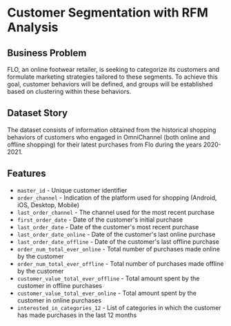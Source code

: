 # Customer Segmentation with RFM Analysis

## Business Problem

FLO, an online footwear retailer, is seeking to categorize its customers and formulate marketing strategies tailored to
these segments. To achieve this goal, customer behaviors will be defined, and groups will be established based on
clustering within these behaviors.

## Dataset Story

The dataset consists of information obtained from the historical shopping behaviors of customers who engaged in
OmniChannel (both online and offline shopping) for their latest purchases from Flo during the years 2020-2021.

## Features

- `master_id` - Unique customer identifier
- `order_channel` - Indication of the platform used for shopping (Android, iOS, Desktop, Mobile)
- `last_order_channel` - The channel used for the most recent purchase
- `first_order_date` - Date of the customer's initial purchase
- `last_order_date` - Date of the customer's most recent purchase
- `last_order_date_online` - Date of the customer's last online purchase
- `last_order_date_offline` - Date of the customer's last offline purchase
- `order_num_total_ever_online` - Total number of purchases made online by the customer
- `order_num_total_ever_offline` - Total number of purchases made offline by the customer
- `customer_value_total_ever_offline` - Total amount spent by the customer in offline purchases
- `customer_value_total_ever_online` - Total amount spent by the customer in online purchases
- `interested_in_categories_12` - List of categories in which the customer has made purchases in the last 12 months